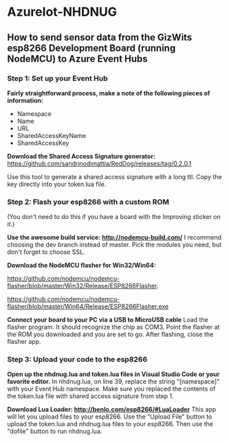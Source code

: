 # AzureIot-NHDNUG

## How to send sensor data from the GizWits esp8266 Development Board (running NodeMCU) to Azure Event Hubs

### Step 1: Set up your Event Hub

**Fairly straightforward process, make a note of the following pieces of information:**
  - Namespace
  - Name
  - URL
  - SharedAccessKeyName
  - SharedAccessKey
  
**Download the Shared Access Signature generator:**
  https://github.com/sandrinodimattia/RedDog/releases/tag/0.2.0.1

  Use this tool to generate a shared access signature with a long ttl. Copy the key directly into your token.lua file.
  

### Step 2: Flash your esp8266 with a custom ROM 

(You don't need to do this if you have a board with the Improving sticker on it.)

**Use the awesome build service: http://nodemcu-build.com/**
I recommend choosing the dev branch instead of master. Pick the modules you need, but don't forget to choose SSL. 


**Download the NodeMCU flasher for Win32/Win64:**

  https://github.com/nodemcu/nodemcu-flasher/blob/master/Win32/Release/ESP8266Flasher.
  
  https://github.com/nodemcu/nodemcu-flasher/blob/master/Win64/Release/ESP8266Flasher.exe
  

**Connect your board to your PC via a USB to MicroUSB cable**
  Load the flasher program. It should recognize the chip as COM3. Point the flasher at the ROM you downloaded and you are set to go. After flashing, close the flasher app.

### Step 3: Upload your code to the esp8266  ###

**Open up the nhdnug.lua and token.lua files in Visual Studio Code or your favorite editor.**
  In nhdnug.lua, on line 39, replace the string "[namespace]" with your Event Hub namespace. Make sure you replaced the contents of the token.lua file with shared access signature from step 1.
  
**Download Lua Loader: http://benlo.com/esp8266/#LuaLoader**
  This app will let you upload files to your esp8266. Use the "Upload File" button to upload the token.lua and nhdnug.lua files to your esp8266. Then use the "dofile" button to run nhdnug.lua. 


